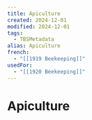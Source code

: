 ```yaml
---
title: Apiculture
created: 2024-12-01
modified: 2024-12-01
tags:
  - TBSMetadata
alias: Apiculture
french:
  - "[[1919 Beekeeping]]"
usedFor:
  - "[[1920 Beekeeping]]"
---
```

# Apiculture
